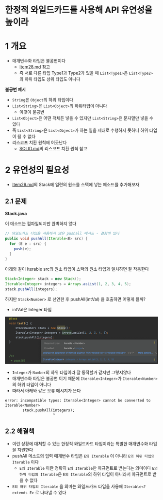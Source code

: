 # 한정적 와일드카드를 사용해 API 유연성을 높이라



# 1 개요

* 매개변수화 타입은 불공변이다
  * [Item28.md](../Item28/Item28.md) 참고
  * 즉 서로 다른 타입 Type1과 Type2가 있을 때 `List<Type1>`은 `List<Type2>` 의 하위 타입도 상위 타입도 아니다



**불공변 예시**

* `String`은 `Object`의 하위 타입이다
* `List<String>`은 `List<Object>`의 하위타입이 아니다
  * 이것이 불공변
* `List<Object>`은 어떤 객체든 넣을 수 있지만 `List<String>`은 문자열만 넣을 수 있다 
* 즉 `List<String>`은 `List<Object>`가 하는 일을 제대로 수행하지 못하니 하위 타입이 될 수 없다
* 리스코프 치환 원칙에 어긋난다
  * [SOLID.md](../../../../../OOP/SOLID/SOLID.md)의 리스코프 치환 원칙 참고



# 2 유연성의 필요성

* [Item29.md](../Item29/Item29.md)의 Stack에 일련의 원소를 스택에 넣는 메소드를 추가해보자



## 2.1 문제

**Stack.java**

이 메소드는 컴파일되지만 완벽하지 않다

```java
// 와일드카드 타입을 사용하지 않은 pushall 메서드 - 결함이 있다
public void pushAll(Iterable<E> src) {
  for (E e : src) {
    push(e);
  }
}
```

아래와 같이 Iterable src의 원소 타입이 스택의 원소 타입과 일치하면 잘 작동한다

```java
Stack<Integer> stack = new Stack();
Iterable<Integer> integers = Arrays.asList(1, 2, 3, 4, 5);
stack.pushAll(integers);
```

하지만 `Stack<Number>` 로 선언한 후 pushAll(intVal) 을 호출하면 어떻게 될까?

* intVal은 Integer 타입

![image-20220330101632743](./images/error1.png)

* `Integer`가 `Number`의 하위 타입이라 잘 동작할거 같지만 그렇지않다
* 매개변수화 타입은 불공변 이기 때문에  `Iterable<Integer>`가  `Iterable<Number>` 의 하위 타입이 아니다
* 따라서 아래와 같은 오류 메시지가 뜬다

```
error: incompatible types: Iterable<Integer> cannot be converted to Iterable<Number>
        stack.pushAll(integers);
                      ^
```



## 2.2 해결책

* 이런 상황에 대처할 수 있는 한정적 와일드카드 타입이라는 특별한 매개변수화 타입을 지원한다
* pushAll 메소드의 입력 매개변수 타입은 `E의 Iterable` 이 아니라 `E의 하위 타입의 Iterable` 이다
  * `E의 Iterable` 이란 정확히  `E의 Iterable`만 아규먼트로 받는다는 의미이다  `E의 하위 타입의 Iterable`은 `E의 Iterable`의 하위 타입이 아니라서 아규먼트로 받을 수 없다
* `E의 하위 타입의 Iterable` 을 의미는 와일드카드 타입을 사용해  `Iterable<? extends E>` 로 나타낼 수 있다
